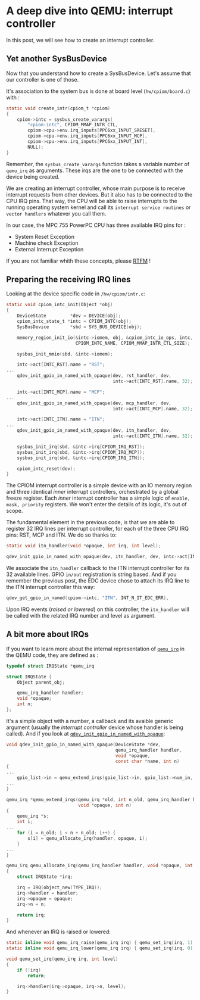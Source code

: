 # A deep dive into QEMU: interrupt controller

In this post, we will see how to create an interrupt controller.


## Yet another SysBusDevice

Now that you understand how to create a SysBusDevice. Let's assume
that our controller is one of those.

It's association to the system bus is done at board level
(`hw/cpiom/board.c`) with :

```c
static void create_intr(cpiom_t *cpiom)
{
    cpiom->intc = sysbus_create_varargs(
        "cpiom-intc", CPIOM_MMAP_INTR_CTL,
        cpiom->cpu->env.irq_inputs[PPC6xx_INPUT_SRESET],
        cpiom->cpu->env.irq_inputs[PPC6xx_INPUT_MCP],
        cpiom->cpu->env.irq_inputs[PPC6xx_INPUT_INT],
        NULL);
}
```

Remember, the `sysbus_create_varargs` function takes a variable number
of `qemu_irq` as arguments. These irqs are the one to be connected
with the device being created.

We are creating an interrupt controller, whose main purpose is to
receive interrupt requests from other devices. But it also has to be
connected to the CPU IRQ pins. That way, the CPU will be able to raise
interrupts to the running operating system kernel and call its
`interrupt service routines` or `vector handlers` whatever you call
them.

In our case, the MPC 755 PowerPC CPU has three available IRQ pins for
:
- System Reset Exception
- Machine check Exception
- External Interrupt Exception

If you are not familiar whith these concepts, please
[RTFM](https://www.nxp.com/docs/en/reference-manual/MPC750UM.pdf) !


## Preparing the receiving IRQ lines

Looking at the device specific code in `/hw/cpiom/intr.c`:

```c
static void cpiom_intc_init(Object *obj)
{
    DeviceState         *dev = DEVICE(obj);
    cpiom_intc_state_t *intc = CPIOM_INTC(obj);
    SysBusDevice        *sbd = SYS_BUS_DEVICE(obj);

    memory_region_init_io(&intc->iomem, obj, &cpiom_intc_io_ops, intc,
                          CPIOM_INTC_NAME, CPIOM_MMAP_INTR_CTL_SIZE);

    sysbus_init_mmio(sbd, &intc->iomem);

    intc->act[INTC_RST].name = "RST";
...
    qdev_init_gpio_in_named_with_opaque(dev, rst_handler, dev,
                                        intc->act[INTC_RST].name, 32);

    intc->act[INTC_MCP].name = "MCP";
...
    qdev_init_gpio_in_named_with_opaque(dev, mcp_handler, dev,
                                        intc->act[INTC_MCP].name, 32);

    intc->act[INTC_ITN].name = "ITN";
...
    qdev_init_gpio_in_named_with_opaque(dev, itn_handler, dev,
                                        intc->act[INTC_ITN].name, 32);

    sysbus_init_irq(sbd, &intc->irq[CPIOM_IRQ_RST]);
    sysbus_init_irq(sbd, &intc->irq[CPIOM_IRQ_MCP]);
    sysbus_init_irq(sbd, &intc->irq[CPIOM_IRQ_ITN]);

    cpiom_intc_reset(dev);
}
```

The CPIOM interrupt controller is a simple device with an IO memory
region and three identical *inner* interrupt controllers, orchestrated
by a global freeze register. Each *inner* interrupt controller has a
simple logic of `enable, mask, priority` registers. We won't enter the
details of its logic, it's out of scope.

The fundamental element in the previous code, is that we are able to
register 32 IRQ lines per interrupt controller, for each of the three
CPU IRQ pins: RST, MCP and ITN. We do so thanks to:

```c
static void itn_handler(void *opaque, int irq, int level);

qdev_init_gpio_in_named_with_opaque(dev, itn_handler, dev, intc->act[INTC_ITN].name, 32);
```

We associate the `itn_handler` callback to the ITN interrupt
controller for its 32 available lines. GPIO `in/out` registration is
string based. And if you remember the previous post, the EDC device
chose to attach its IRQ line to the ITN interrupt controller this way:

```c
qdev_get_gpio_in_named(cpiom->intc, "ITN", INT_N_IT_EDC_ERR),
```

Upon IRQ events (*raised or lowered*) on this controller, the
`itn_handler` will be called with the related IRQ number and level as
argument.

## A bit more about IRQs

If you want to learn more about the internal representation of
[`qemu_irq`](https://github.com/qemu/qemu/blob/v4.2.0/hw/core/irq.c#L31)
in the QEMU code, they are defined as :

```c
typedef struct IRQState *qemu_irq

struct IRQState {
    Object parent_obj;

    qemu_irq_handler handler;
    void *opaque;
    int n;
};
```

It's a simple object with a number, a callback and its avaible generic
argument (usually the *interrupt controller* device whose handler is
being called). And if you look at
[`qdev_init_gpio_in_named_with_opaque`](https://github.com/qemu/qemu/blob/v4.2.0/hw/core/qdev.c#L412):

```c
void qdev_init_gpio_in_named_with_opaque(DeviceState *dev,
                                         qemu_irq_handler handler,
                                         void *opaque,
                                         const char *name, int n)
{
...
    gpio_list->in = qemu_extend_irqs(gpio_list->in, gpio_list->num_in, handler, opaque, n);
...
}

qemu_irq *qemu_extend_irqs(qemu_irq *old, int n_old, qemu_irq_handler handler,
                           void *opaque, int n)
{
    qemu_irq *s;
    int i;
...
    for (i = n_old; i < n + n_old; i++) {
        s[i] = qemu_allocate_irq(handler, opaque, i);
    }
...
}

qemu_irq qemu_allocate_irq(qemu_irq_handler handler, void *opaque, int n)
{
    struct IRQState *irq;

    irq = IRQ(object_new(TYPE_IRQ));
    irq->handler = handler;
    irq->opaque = opaque;
    irq->n = n;

    return irq;
}

```

And whenever an IRQ is raised or lowered:

```c
static inline void qemu_irq_raise(qemu_irq irq) { qemu_set_irq(irq, 1); }
static inline void qemu_irq_lower(qemu_irq irq) { qemu_set_irq(irq, 0); }

void qemu_set_irq(qemu_irq irq, int level)
{
    if (!irq)
        return;

    irq->handler(irq->opaque, irq->n, level);
}
```
